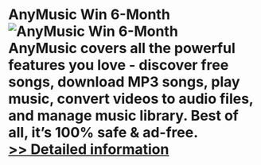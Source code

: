 # AnyMusic Win 6-Month<br />![AnyMusic Win 6-Month](https://mycommerce.akamaized.net/api/pimages/P300964099/BIG/300964099.PNG)<br />AnyMusic covers all the powerful features you love - discover free songs, download MP3 songs, play music, convert videos to audio files, and manage music library. Best of all, it’s 100% safe & ad-free.<br />[>> Detailed information](https://secure.shareit.com/shareit/product.html?productid=300964099&affiliateid=200057808)